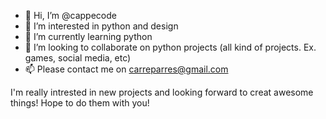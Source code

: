 - 👋 Hi, I’m @cappecode
- 👀 I’m interested in python and design
- 🌱 I’m currently learning python
- 💞️ I’m looking to collaborate on python projects (all kind of projects. Ex. games, social media, etc)
- 📫 Please contact me on carreparres@gmail.com

I'm really intrested in new projects and looking forward to creat awesome things! Hope to do them with you!

<!---
cappecode/cappecode is a ✨ special ✨ repository because its `README.md` (this file) appears on your GitHub profile.
You can click the Preview link to take a look at your changes.
--->
